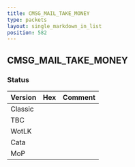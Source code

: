 ```yaml
---
title: CMSG_MAIL_TAKE_MONEY
type: packets
layout: single_markdown_in_list
position: 582
---
```


## CMSG_MAIL_TAKE_MONEY

### Status

Version | Hex | Comment
---------- | ---------- | ---------- 
Classic |  |  
TBC |  |  
WotLK |  |  
Cata |  |  
MoP |  |  